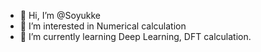 - 👋 Hi, I’m @Soyukke
- 👀 I’m interested in Numerical calculation
- 🌱 I’m currently learning Deep Learning, DFT calculation.

<!---
Soyukke/Soyukke is a ✨ special ✨ repository because its `README.md` (this file) appears on your GitHub profile.
You can click the Preview link to take a look at your changes.
--->
